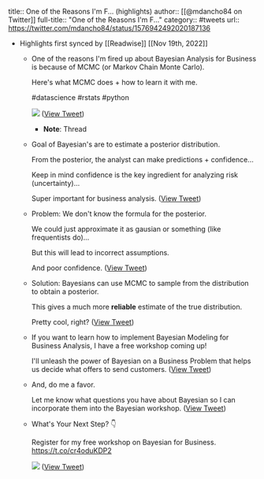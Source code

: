 title:: One of the Reasons I'm F... (highlights)
author:: [[@mdancho84 on Twitter]]
full-title:: "One of the Reasons I'm F..."
category:: #tweets
url:: https://twitter.com/mdancho84/status/1576942492020187136

- Highlights first synced by [[Readwise]] [[Nov 19th, 2022]]
	- One of the reasons I'm fired up about Bayesian Analysis for Business is because of MCMC (or Markov Chain Monte Carlo). 
	  
	  Here's what MCMC does + how to learn it with me.
	  
	  #datascience #rstats #python 
	  
	  ![](https://pbs.twimg.com/media/FeJsDa2XEAAoTdJ.jpg) ([View Tweet](https://twitter.com/mdancho84/status/1576942492020187136))
		- **Note**: Thread
	- Goal of Bayesian's are to estimate a posterior distribution. 
	  
	  From the posterior, the analyst can make predictions + confidence... 
	  
	  Keep in mind confidence is the key ingredient for analyzing risk (uncertainty)... 
	  
	  Super important for business analysis. ([View Tweet](https://twitter.com/mdancho84/status/1576942494490669058))
	- Problem: We don't know the formula for the posterior.
	  
	  We could just approximate it as gausian or something (like frequentists do)...
	  
	  But this will lead to incorrect assumptions. 
	  
	  And poor confidence. ([View Tweet](https://twitter.com/mdancho84/status/1576942496247996416))
	- Solution: Bayesians can use MCMC to sample from the distribution to obtain a posterior.
	  
	  This gives a much more **reliable** estimate of the true distribution.
	  
	  Pretty cool, right? ([View Tweet](https://twitter.com/mdancho84/status/1576942497934155777))
	- If you want to learn how to implement Bayesian Modeling for Business Analysis, I have a free workshop coming up!
	  
	  I'll unleash the power of Bayesian on a Business Problem that helps us decide what offers to send customers. ([View Tweet](https://twitter.com/mdancho84/status/1576942499674759168))
	- And, do me a favor. 
	  
	  Let me know what questions you have about Bayesian so I can incorporate them into the Bayesian workshop. ([View Tweet](https://twitter.com/mdancho84/status/1576942501361254402))
	- What's Your Next Step? 👇
	  
	  Register for my free workshop on Bayesian for Business. https://t.co/cr4oduKDP2 
	  
	  ![](https://pbs.twimg.com/media/FeJstMOWYAMZDkO.jpg) ([View Tweet](https://twitter.com/mdancho84/status/1576942504548896769))